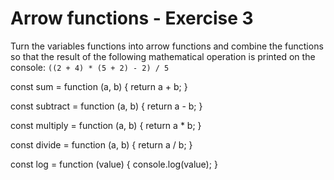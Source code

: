 # Arrow functions - Exercise 3

Turn the variables functions into arrow functions and combine the functions so that the result of the following mathematical operation is printed on the console: `((2 + 4) * (5 + 2) - 2) / 5`


const sum = function (a, b) {
  return a + b;
}

const subtract = function (a, b) {
  return a - b;
}

const multiply = function (a, b) {
  return a * b;
}

const divide = function (a, b) {
  return a / b;
}

const log = function (value) {
  console.log(value);
}